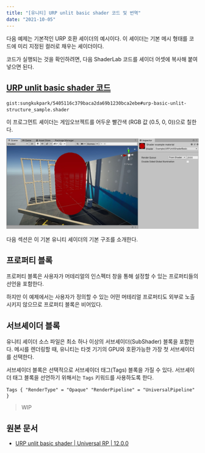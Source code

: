 ```yaml
---
title: "[유니티] URP unlit basic shader 코드 및 번역"
date: "2021-10-05"
---
```


다음 예제는 기본적인 URP 호환 셰이더의 예시이다. 이 셰이더는 기본 메시 형태를 코드에 미리 지정된 컬러로 채우는 셰이더이다.

코드가 실행되는 것을 확인하려면, 다음 ShaderLab 코드를 셰이더 어셋에 복사해 붙여넣으면 된다.

## [URP unlit basic shader 코드](https://gist.github.com/sungkukpark/5405116c379baca2da69b1230bca2ebe)

`gist:sungkukpark/5405116c379baca2da69b1230bca2ebe#urp-basic-unlit-structure_sample.shader`

이 프로그먼트 셰이더는 게임오브젝트를 어두운 빨간색 (RGB 값 (0.5, 0, 0))으로 칠한다.

![unlit-shader-tutorial-basic-hardcoded-color](./unity_urp_basic_unlit_structure/unlit-shader-tutorial-basic-hardcoded-color.png)

다음 섹션은 이 기본 유니티 셰이더의 기본 구조를 소개한다.

## 프로퍼티 블록

프로퍼티 블록은 사용자가 머테리얼의 인스펙터 창을 통해 설정할 수 있는 프로퍼티들의 선언을 포함한다.

하지만 이 예제에서는 사용자가 정의할 수 있는 어떤 머테리얼 프로퍼티도 외부로 노출시키지 않으므로 프로퍼티 블록은 비어있다.

## 서브셰이더 블록

유니티 셰이더 소스 파일은 최소 하나 이상의 서브셰이더(SubShader) 블록을 포함한다. 메시를 렌더링할 때, 유니티는 타겟 기기의 GPU와 호환가능한 가장 첫 서브셰이더를 선택한다.

서브셰이더 블록은 선택적으로 서브셰이더 태그(Tags) 블록을 가질 수 있다. 서브셰이더 태그 블록을 선언하기 위해서는 `Tags` 키워드를 사용하도록 한다.

```hlsl
Tags { "RenderType" = "Opaque" "RenderPipeline" = "UniversalPipeline" }
```

> WIP

## 원본 문서

- [URP unlit basic shader | Universal RP | 12.0.0](https://docs.unity3d.com/Packages/com.unity.render-pipelines.universal@12.0/manual/writing-shaders-urp-basic-unlit-structure.html)
